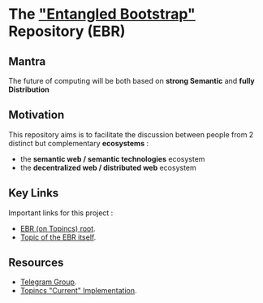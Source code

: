 The <a href="https://www.topincs.com/EntangledBootstrap/">"Entangled Bootstrap"</a> Repository (EBR)
==

Mantra
-
The future of computing will be both based on __strong Semantic__ and __fully Distribution__

Motivation
-
This repository aims is to facilitate the discussion between people from 2 distinct but complementary __ecosystems__ :
* the __semantic web / semantic technologies__ ecosystem
* the __decentralized web / distributed web__ ecosystem 

Key Links
-
Important links for this project : 
* <a href="https://www.topincs.com/EntangledBootstrap/">EBR (on Topincs) root</a>.  
* <a href="https://www.topincs.com/EntangledBootstrap/1414">Topic of the EBR itself</a>.  

Resources
-
* <a href="https://t.me/joinchat/HuvcrxQZeELqQjcpqIkFpA">Telegram Group</a>.  
* <a href="https://www.topincs.com/EntangledBootstrap/">Topincs "Current" Implementation</a>.  
